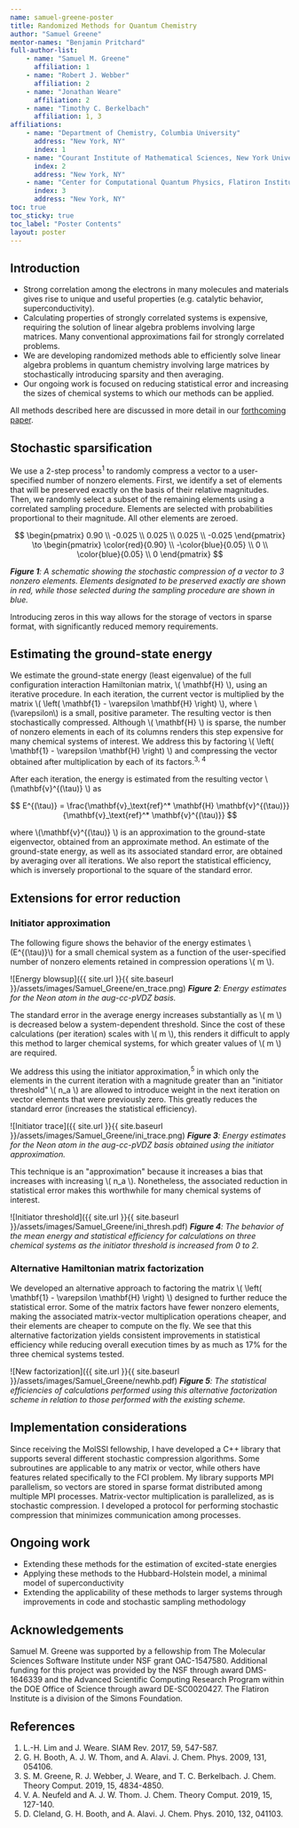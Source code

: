 ```yaml
---
name: samuel-greene-poster
title: Randomized Methods for Quantum Chemistry
author: "Samuel Greene"
mentor-names: "Benjamin Pritchard"
full-author-list:
    - name: "Samuel M. Greene"
      affiliation: 1
    - name: "Robert J. Webber"
      affiliation: 2
    - name: "Jonathan Weare"
      affiliation: 2
    - name: "Timothy C. Berkelbach"
      affiliation: 1, 3
affiliations:
    - name: "Department of Chemistry, Columbia University"
      address: "New York, NY"
      index: 1
    - name: "Courant Institute of Mathematical Sciences, New York University"
      index: 2
      address: "New York, NY"
    - name: "Center for Computational Quantum Physics, Flatiron Institute"
      index: 3
      address: "New York, NY"
toc: true
toc_sticky: true
toc_label: "Poster Contents"
layout: poster
---
```


## Introduction

* Strong correlation among the electrons in many molecules and materials gives rise to unique and useful properties (e.g. catalytic behavior, superconductivity).
* Calculating properties of strongly correlated systems is expensive, requiring the solution of linear algebra problems involving large matrices. Many conventional approximations fail for strongly correlated problems.
* We are developing randomized methods  able to efficiently solve linear algebra problems in quantum chemistry involving large matrices by stochastically introducing sparsity and then averaging.
* Our ongoing work is focused on reducing statistical error and increasing the sizes of chemical systems to which our methods can be applied.

All methods described here are discussed in more detail in our <a href="https://arxiv.org/abs/2005.00654" target="_blank"> forthcoming paper</a>.

## Stochastic sparsification

We use a 2-step process<sup>1</sup> to randomly compress a vector to a user-specified number of nonzero elements. First, we identify a set of elements that will be preserved exactly on the basis of their relative magnitudes. Then, we randomly select a subset of the remaining elements using a correlated sampling procedure. Elements are selected with probabilities proportional to their magnitude. All other elements are zeroed.

$$ \begin{pmatrix}
0.90 \\
-0.025 \\
0.025 \\
0.025 \\
-0.025
\end{pmatrix} \to
\begin{pmatrix}
\color{red}{0.90} \\
-\color{blue}{0.05} \\
0 \\
\color{blue}{0.05} \\
0
\end{pmatrix}
$$

***Figure 1**: A schematic showing the stochastic compression of a vector to 3 nonzero elements. Elements designated to be preserved exactly are shown in red, while those selected during the sampling procedure are shown in blue.*

Introducing zeros in this way allows for the storage of vectors in sparse format, with significantly reduced memory requirements.

## Estimating the ground-state energy

We estimate the ground-state energy (least eigenvalue) of the full configuration interaction Hamiltonian matrix, \\( \mathbf{H} \\), using an iterative procedure. In each iteration, the current vector is multiplied by the matrix \\( \left( \mathbf{1} - \varepsilon \mathbf{H} \right) \\), where \\(\varepsilon\\) is a small, positive parameter. The resulting vector is then stochastically compressed. Although \\( \mathbf{H} \\) is sparse, the number of nonzero elements in each of its columns renders this step expensive for many chemical systems of interest. We address this by factoring \\( \left( \mathbf{1} - \varepsilon \mathbf{H} \right) \\) and compressing the vector obtained after multiplication by each of its factors.<sup>3, 4</sup>

After each iteration, the energy is estimated from the resulting vector \\(\mathbf{v}^{(\tau)} \\) as

$$ E^{(\tau)} = \frac{\mathbf{v}_\text{ref}^* \mathbf{H} \mathbf{v}^{(\tau)}}{\mathbf{v}_\text{ref}^* \mathbf{v}^{(\tau)}} $$

where \\(\mathbf{v}^{(\tau)} \\) is an approximation to the ground-state eigenvector, obtained from an approximate method. An estimate of the ground-state energy, as well as its associated standard error, are obtained by averaging over all iterations. We also report the statistical efficiency, which is inversely proportional to the square of the standard error.


## Extensions for error reduction

### Initiator approximation

The following figure shows the behavior of the energy estimates \\(E^{(\tau)}\\) for a small chemical system as a function of the user-specified number of nonzero elements retained in compression operations \\( m \\).

![Energy blowsup]({{ site.url }}{{ site.baseurl }}/assets/images/Samuel_Greene/en_trace.png)
***Figure 2**: Energy estimates for the Neon atom in the aug-cc-pVDZ basis.*

The standard error in the average energy increases substantially as \\( m \\) is decreased below a system-dependent threshold. Since the cost of these calculations (per iteration) scales with \\( m \\), this renders it difficult to apply this method to larger chemical systems, for which greater values of \\( m \\) are required.

We address this using the initiator approximation,<sup>5</sup> in which only the elements in the current iteration with a magnitude greater than an "initiator threshold" \\( n_a \\) are allowed to introduce weight in the next iteration on vector elements that were previously zero. This greatly reduces the standard error (increases the statistical efficiency).

![Initiator trace]({{ site.url }}{{ site.baseurl }}/assets/images/Samuel_Greene/ini_trace.png)
***Figure 3**: Energy estimates for the Neon atom in the aug-cc-pVDZ basis obtained using the initiator approximation.*

This technique is an "approximation" because it increases a bias that increases with increasing \\( n_a \\). Nonetheless, the associated reduction in statistical error makes this worthwhile for many chemical systems of interest. 

![Initiator threshold]({{ site.url }}{{ site.baseurl }}/assets/images/Samuel_Greene/ini_thresh.pdf)
***Figure 4**: The behavior of the mean energy and statistical efficiency for calculations on three chemical systems as the initiator threshold is increased from 0 to 2.*

### Alternative Hamiltonian matrix factorization

We developed an alternative approach to factoring the matrix \\( \left( \mathbf{1} - \varepsilon \mathbf{H} \right) \\) designed to further reduce the statistical error. Some of the matrix factors have fewer nonzero elements, making the associated matrix-vector multiplication operations cheaper, and their elements are cheaper to compute on the fly. We see that this alternative factorization yields consistent improvements in statistical efficiency while reducing overall execution times by as much as 17% for the three chemical systems tested.

![New factorization]({{ site.url }}{{ site.baseurl }}/assets/images/Samuel_Greene/newhb.pdf)
***Figure 5**: The statistical efficiencies of calculations performed using this alternative factorization scheme in relation to those performed with the existing scheme.*

## Implementation considerations

Since receiving the MolSSI fellowship, I have developed a C++ library that supports several different stochastic compression algorithms. Some subroutines are applicable to any matrix or vector, while others have features related specifically to the FCI problem. My library supports MPI parallelism, so vectors are stored in sparse format distributed among multiple MPI processes. Matrix-vector multiplication is parallelized, as is stochastic compression. I developed a protocol for performing stochastic compression that minimizes communication among processes.

## Ongoing work

* Extending these methods for the estimation of excited-state energies
* Applying these methods to the Hubbard-Holstein model, a minimal model of superconductivity
* Extending the applicability of these methods to larger systems through improvements in code and stochastic sampling methodology

## Acknowledgements

Samuel M. Greene was supported by a fellowship from The Molecular Sciences Software Institute under NSF grant OAC-1547580. Additional funding for this project was provided by the NSF through award DMS-1646339 and the Advanced Scientific Computing Research Program within the DOE Office of Science through award DE-SC0020427. The Flatiron Institute is a division of the Simons Foundation.

## References

1. L.-H. Lim and J. Weare. SIAM Rev. 2017, 59, 547-587.
2. G. H. Booth, A. J. W. Thom, and A. Alavi. J. Chem. Phys. 2009, 131, 054106.
3. S. M. Greene, R. J. Webber, J. Weare, and T. C. Berkelbach. J. Chem. Theory Comput. 2019, 15, 4834-4850.
4. V. A. Neufeld and A. J. W. Thom. J. Chem. Theory Comput. 2019, 15, 127-140.
5. D. Cleland, G. H. Booth, and A. Alavi. J. Chem. Phys. 2010, 132, 041103.
